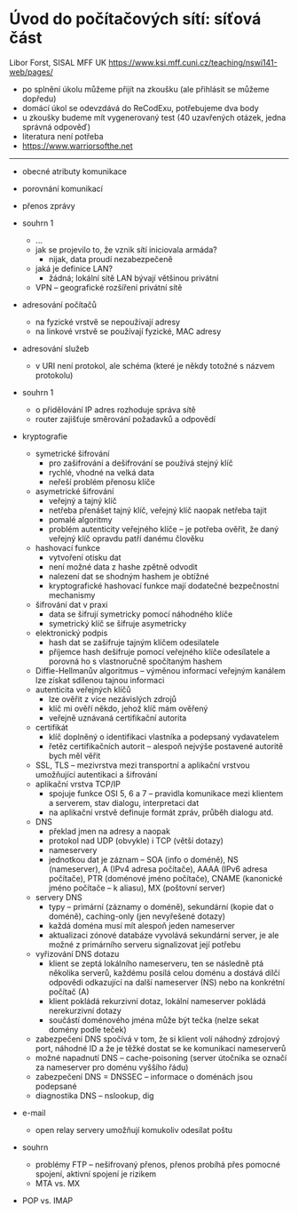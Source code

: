 # Úvod do počítačových sítí: síťová část

Libor Forst, SISAL MFF UK
<https://www.ksi.mff.cuni.cz/teaching/nswi141-web/pages/>

- po splnění úkolu můžeme přijít na zkoušku (ale přihlásit se můžeme dopředu)
- domácí úkol se odevzdává do ReCodExu, potřebujeme dva body
- u zkoušky budeme mít vygenerovaný test (40 uzavřených otázek, jedna správná odpověď)
- literatura není potřeba
- <https://www.warriorsofthe.net>

---

- obecné atributy komunikace
- porovnání komunikací
- přenos zprávy

- souhrn 1
	- ...
	- jak se projevilo to, že vznik sítí iniciovala armáda?
		- nijak, data proudí nezabezpečeně
	- jaká je definice LAN?
		- žádná; lokální sítě LAN bývají většinou privátní
	- VPN – geografické rozšíření privátní sítě
- adresování počítačů
	- na fyzické vrstvě se nepoužívají adresy
	- na linkové vrstvě se používají fyzické, MAC adresy
- adresování služeb
	- v URI není protokol, ale schéma (které je někdy totožné s názvem protokolu)

- souhrn 1
	- o přidělování IP adres rozhoduje správa sítě
	- router zajišťuje směrování požadavků a odpovědí
- kryptografie
	- symetrické šifrování
		- pro zašifrování a dešifrování se používá stejný klíč
		- rychlé, vhodné na velká data
		- neřeší problém přenosu klíče
	- asymetrické šifrování
		- veřejný a tajný klíč
		- netřeba přenášet tajný klíč, veřejný klíč naopak netřeba tajit
		- pomalé algoritmy
		- problém autenticity veřejného klíče – je potřeba ověřit, že daný veřejný klíč opravdu patří danému člověku
	- hashovací funkce
		- vytvoření otisku dat
		- není možné data z hashe zpětně odvodit
		- nalezení dat se shodným hashem je obtížné
		- kryptografické hashovací funkce mají dodatečné bezpečnostní mechanismy
	- šifrování dat v praxi
		- data se šifrují symetricky pomocí náhodného klíče
		- symetrický klíč se šifruje asymetricky
	- elektronický podpis
		- hash dat se zašifruje tajným klíčem odesilatele
		- příjemce hash dešifruje pomocí veřejného klíče odesílatele a porovná ho s vlastnoručně spočítaným hashem
	- Diffie-Hellmanův algoritmus – výměnou informací veřejným kanálem lze získat sdílenou tajnou informaci
	- autenticita veřejných klíčů
		- lze ověřit z více nezávislých zdrojů
		- klíč mi ověří někdo, jehož klíč mám ověřený
		- veřejně uznávaná certifikační autorita
	- certifikát
		- klíč doplněný o identifikaci vlastníka a podepsaný vydavatelem
		- řetěz certifikačních autorit – alespoň nejvýše postavené autoritě bych měl věřit
	- SSL, TLS – mezivrstva mezi transportní a aplikační vrstvou umožňující autentikaci a šifrování
	- aplikační vrstva TCP/IP
		- spojuje funkce OSI 5, 6 a 7 – pravidla komunikace mezi klientem a serverem, stav dialogu, interpretaci dat
		- na aplikační vrstvě definuje formát zpráv, průběh dialogu atd.
	- DNS
		- překlad jmen na adresy a naopak
		- protokol nad UDP (obvykle) i TCP (větší dotazy)
		- nameservery
		- jednotkou dat je záznam – SOA (info o doméně), NS (nameserver), A (IPv4 adresa počítače), AAAA (IPv6 adresa počítače), PTR (doménové jméno počítače), CNAME (kanonické jméno počítače – k aliasu), MX (poštovní server)
	- servery DNS
		- typy – primární (záznamy o doméně), sekundární (kopie dat o doméně), caching-only (jen nevyřešené dotazy)
		- každá doména musí mít alespoň jeden nameserver
		- aktualizaci zónové databáze vyvolává sekundární server, je ale možné z primárního serveru signalizovat její potřebu
	- vyřizování DNS dotazu
		- klient se zeptá lokálního nameserveru, ten se následně ptá několika serverů, každému posílá celou doménu a dostává dílčí odpovědi odkazující na další nameserver (NS) nebo na konkrétní počítač (A)
		- klient pokládá rekurzivní dotaz, lokální nameserver pokládá nerekurzivní dotazy
		- součástí doménového jména může být tečka (nelze sekat domény podle teček)
	- zabezpečení DNS spočívá v tom, že si klient volí náhodný zdrojový port, náhodné ID a že je těžké dostat se ke komunikaci nameserverů
	- možné napadnutí DNS – cache-poisoning (server útočníka se označí za nameserver pro doménu vyššího řádu)
	- zabezpečení DNS = DNSSEC – informace o doménách jsou podepsané
	- diagnostika DNS – nslookup, dig
- e-mail
	- open relay servery umožňují komukoliv odesílat poštu
- souhrn
	- problémy FTP – nešifrovaný přenos, přenos probíhá přes pomocné spojení, aktivní spojení je rizikem
	- MTA vs. MX
- POP vs. IMAP